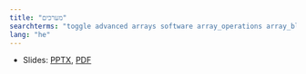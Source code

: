 ```yaml
---
title: "מערכים"
searchterms: "toggle advanced arrays software array_operations array_block read write מערכים"
lang: "he"
---
```

 <ul>
 <li class="ng-binding">Slides:
 <a href="ProgrammingLessons/advanced/Arrays.pptx">PPTX</a>,
 <a href="ProgrammingLessons/advanced/Arrays.pdf">PDF</a>
 </li>
 </ul>
